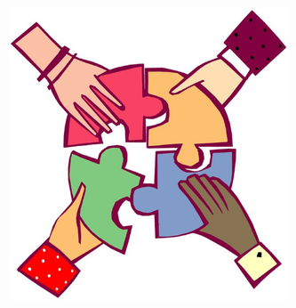 ![Model](https://github.com/silvyafr/pw/blob/main/Sesame%20Street%20Clipart%20_%20Free%20Printable%20Images%20for%20Kids.jpeg)
